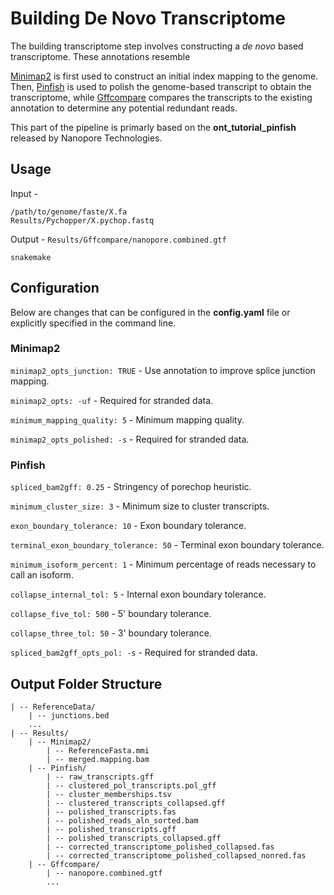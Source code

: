 # Building De Novo Transcriptome

The building transcriptome step involves constructing a *de novo* based transcriptome. These annotations resemble  

[Minimap2](https://github.com/lh3/minimap2) is first used to construct an initial index mapping to the genome. Then, [Pinfish](https://github.com/rrwick/Filtlong/) is used to polish the genome-based transcript to obtain the transcriptome, while [Gffcompare](https://github.com/gpertea/gffcompare) compares the transcripts to the existing annotation to determine any potential redundant reads.

This part of the pipeline is primarly based on the **ont_tutorial_pinfish** released by Nanopore Technologies.  

## Usage

Input -
```
/path/to/genome/faste/X.fa
Results/Pychopper/X.pychop.fastq
```

Output - `Results/Gffcompare/nanopore.combined.gtf`

`snakemake`

## Configuration

Below are changes that can be configured in the **config.yaml** file or explicitly specified in the command line.

### Minimap2

`minimap2_opts_junction: TRUE` - Use annotation to improve splice junction mapping.

`minimap2_opts: -uf` - Required for stranded data.

`minimum_mapping_quality: 5` - Minimum mapping quality.

`minimap2_opts_polished: -s` - Required for stranded data.

### Pinfish

`spliced_bam2gff: 0.25` - Stringency of porechop heuristic.

`minimum_cluster_size: 3` - Minimum size to cluster transcripts.

`exon_boundary_tolerance: 10` - Exon boundary tolerance.

`terminal_exon_boundary_tolerance: 50` - Terminal exon boundary tolerance.

`minimum_isoform_percent: 1` - Minimum percentage of reads necessary to call an isoform.

`collapse_internal_tol: 5` - Internal exon boundary tolerance.

`collapse_five_tol: 500` - 5' boundary tolerance.

`collapse_three_tol: 50` - 3' boundary tolerance.

`spliced_bam2gff_opts_pol: -s` - Required for stranded data.


## Output Folder Structure

```
| -- ReferenceData/
    | -- junctions.bed
    ...
| -- Results/
    | -- Minimap2/
        | -- ReferenceFasta.mmi
        | -- merged.mapping.bam
    | -- Pinfish/
        | -- raw_transcripts.gff
        | -- clustered_pol_transcripts.pol_gff
        | -- cluster_memberships.tsv
        | -- clustered_transcripts_collapsed.gff
        | -- polished_transcripts.fas
        | -- polished_reads_aln_sorted.bam
        | -- polished_transcripts.gff
        | -- polished_transcripts_collapsed.gff
        | -- corrected_transcriptome_polished_collapsed.fas
        | -- corrected_transcriptome_polished_collapsed_nonred.fas
    | -- Gffcompare/
        | -- nanopore.combined.gtf
        ...
```
